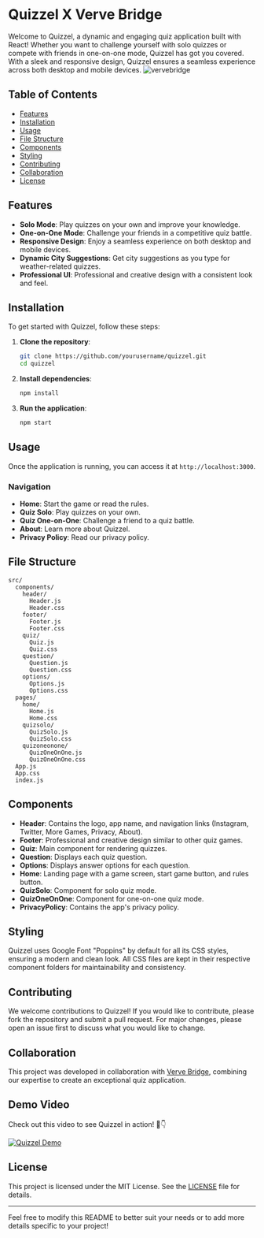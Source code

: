 

# Quizzel X Verve Bridge

Welcome to Quizzel, a dynamic and engaging quiz application built with React! Whether you want to challenge yourself with solo quizzes or compete with friends in one-on-one mode, Quizzel has got you covered. With a sleek and responsive design, Quizzel ensures a seamless experience across both desktop and mobile devices.
![vervebridge](https://github.com/user-attachments/assets/bca38116-ac55-4666-a20f-333a647316c2)

## Table of Contents

- [Features](#features)
- [Installation](#installation)
- [Usage](#usage)
- [File Structure](#file-structure)
- [Components](#components)
- [Styling](#styling)
- [Contributing](#contributing)
- [Collaboration](#collaboration)
- [License](#license)

## Features

- **Solo Mode**: Play quizzes on your own and improve your knowledge.
- **One-on-One Mode**: Challenge your friends in a competitive quiz battle.
- **Responsive Design**: Enjoy a seamless experience on both desktop and mobile devices.
- **Dynamic City Suggestions**: Get city suggestions as you type for weather-related quizzes.
- **Professional UI**: Professional and creative design with a consistent look and feel.

## Installation

To get started with Quizzel, follow these steps:

1. **Clone the repository**:
   ```bash
   git clone https://github.com/yourusername/quizzel.git
   cd quizzel
   ```

2. **Install dependencies**:
   ```bash
   npm install
   ```

3. **Run the application**:
   ```bash
   npm start
   ```

## Usage

Once the application is running, you can access it at `http://localhost:3000`. 

### Navigation

- **Home**: Start the game or read the rules.
- **Quiz Solo**: Play quizzes on your own.
- **Quiz One-on-One**: Challenge a friend to a quiz battle.
- **About**: Learn more about Quizzel.
- **Privacy Policy**: Read our privacy policy.

## File Structure

```
src/
  components/
    header/
      Header.js
      Header.css
    footer/
      Footer.js
      Footer.css
    quiz/
      Quiz.js
      Quiz.css
    question/
      Question.js
      Question.css
    options/
      Options.js
      Options.css
  pages/
    home/
      Home.js
      Home.css
    quizsolo/
      QuizSolo.js
      QuizSolo.css
    quizoneonone/
      QuizOneOnOne.js
      QuizOneOnOne.css
  App.js
  App.css
  index.js
```

## Components

- **Header**: Contains the logo, app name, and navigation links (Instagram, Twitter, More Games, Privacy, About).
- **Footer**: Professional and creative design similar to other quiz games.
- **Quiz**: Main component for rendering quizzes.
- **Question**: Displays each quiz question.
- **Options**: Displays answer options for each question.
- **Home**: Landing page with a game screen, start game button, and rules button.
- **QuizSolo**: Component for solo quiz mode.
- **QuizOneOnOne**: Component for one-on-one quiz mode.
- **PrivacyPolicy**: Contains the app's privacy policy.

## Styling

Quizzel uses Google Font "Poppins" by default for all its CSS styles, ensuring a modern and clean look. All CSS files are kept in their respective component folders for maintainability and consistency.

## Contributing

We welcome contributions to Quizzel! If you would like to contribute, please fork the repository and submit a pull request. For major changes, please open an issue first to discuss what you would like to change.

## Collaboration

This project was developed in collaboration with [Verve Bridge](https://vervebridge.com), combining our expertise to create an exceptional quiz application.

## Demo Video

Check out this video to see Quizzel in action! 🎥👇

[![Quizzel Demo](https://img.youtube.com/vi/HMhnEUx7xmA/0.jpg)](https://www.youtube.com/watch?v=HMhnEUx7xmA)

## License

This project is licensed under the MIT License. See the [LICENSE](LICENSE) file for details.

---

Feel free to modify this README to better suit your needs or to add more details specific to your project!

